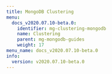 ```yaml
---
title: MongoDB Clustering
menu:
  docs_v2020.07.10-beta.0:
    identifier: mg-clustering-mongodb
    name: Clustering
    parent: mg-mongodb-guides
    weight: 17
menu_name: docs_v2020.07.10-beta.0
info:
  version: v2020.07.10-beta.0
---
```


